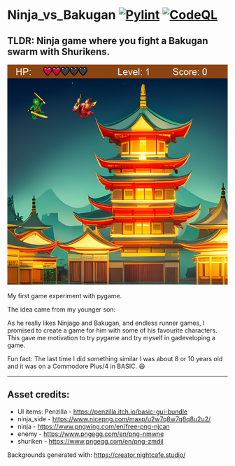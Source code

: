 # Ninja_vs_Bakugan [![Pylint](https://github.com/kasztp/Ninja_vs_Bakugan/actions/workflows/pylint.yml/badge.svg)](https://github.com/kasztp/Ninja_vs_Bakugan/actions/workflows/pylint.yml) [![CodeQL](https://github.com/kasztp/Ninja_vs_Bakugan/actions/workflows/github-code-scanning/codeql/badge.svg)](https://github.com/kasztp/Ninja_vs_Bakugan/actions/workflows/github-code-scanning/codeql)

## TLDR: Ninja game where you fight a Bakugan swarm with Shurikens.

![game sreenshot](https://github.com/kasztp/Ninja_vs_Bakugan/blob/main/screenshots/screenshot_0.png "Game Screenshot")

My first game experiment with pygame.

The idea came from my younger son:

As he really likes Ninjago and Bakugan, and endless runner games, I promised to create a game for him with some of his favourite characters. This gave me motivation to try pygame and try myself in gadeveloping a game.

Fun fact: The last time I did something similar I was about 8 or 10 years old and it was on a Commodore Plus/4 in BASIC. :smile:

---
## Asset credits:
* UI items: Penzilla - https://penzilla.itch.io/basic-gui-bundle
* ninja_side - https://www.nicepng.com/maxp/u2w7q8w7q8q8u2u2/
* ninja - https://www.pngwing.com/en/free-png-njcan
* enemy - https://www.pngegg.com/en/png-nmwne
* shuriken - https://www.pngegg.com/en/png-zmdjl

Backgrounds generated with: https://creator.nightcafe.studio/
